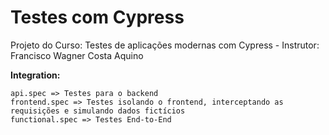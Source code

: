 # Testes com Cypress
Projeto do Curso: Testes de aplicações modernas com Cypress - 
Instrutor: Francisco Wagner Costa Aquino

**Integration:**

```
api.spec => Testes para o backend
frontend.spec => Testes isolando o frontend, interceptando as requisições e simulando dados fictícios
functional.spec => Testes End-to-End
```

